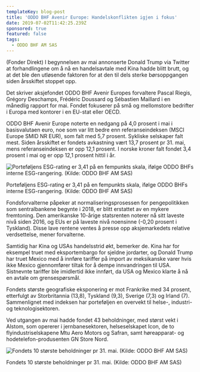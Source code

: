```yaml
---
templateKey: blog-post
title: 'ODDO BHF Avenir Europe: Handelskonflikten igjen i fokus'
date: 2019-07-02T11:42:25.239Z
sponsored: true
featured: false
tags:
  - ODDO BHF AM SAS
---
```

(Fonder Direkt) I begynnelsen av mai annonserte Donald Trump via Twitter at forhandlingene om å nå en handelsavtale med Kina hadde blitt brutt, og at det ble den utløsende faktoren for at den til dels sterke børsoppgangen siden årsskiftet stoppet opp.



Det skriver aksjefondet ODDO BHF Avenir Europes forvaltere Pascal Riegis, Grégory Deschamps, Frédéric Doussard og Sébastien Maillard i en månedlig rapport for mai. Fondet fokuserer på små og mellomstore bedrifter i Europa med kontorer i en EU-stat eller OECD.



ODDO BHF Avenir Europe noterte en nedgang på 4,0 prosent i mai i basisvalutaen euro, noe som var litt bedre enn referanseindeksen (MSCI Europe SMID NR EUR), som falt med 5,7 prosent. Sykliske selskaper falt mest. Siden årsskiftet er fondets avkastning vært 13,7 prosent pr 31. mai, mens referanseindeksen er opp 12,1 prosent. I norske kroner falt fondet 3,4 prosent i mai og er opp 12,1 prosent hittil i år.

![Porteføljens ESG-rating er 3,41 på en fempunkts skala, ifølge ODDO BHFs interne ESG-rangering. (Kilde: ODDO BHF AM SAS)](/img/oddo28jun3.png)

<span class="image-caption">Porteføljens ESG-rating er 3,41 på en fempunkts skala, ifølge ODDO BHFs interne ESG-rangering. (Kilde: ODDO BHF AM SAS)</span>

Fondsforvalterne påpeker at normaliseringsprosessen for pengepolitikken som sentralbankene begynte i 2018, er blitt erstattet av en mykere fremtoning. Den amerikanske 10-årige statsrenten noterer nå sitt laveste nivå siden 2016, og EUs er på laveste nivå noensinne (-0,20 prosent i Tyskland). Disse lave rentene ventes å presse opp aksjemarkedets relative verdsettelse, mener forvalterne.



Samtidig har Kina og USAs handelsstrid økt, bemerker de. Kina har for eksempel truet med eksportembargo for sjeldne jordarter, og Donald Trump har truet Mexico med å innføre tariffer på import av meksikanske varer hvis ikke Mexico gjennomfører tiltak for å dempe innvandringen til USA. Sistnevnte tariffer ble imidlertid ikke innført, da USA og Mexico klarte å nå en avtale om grensespørsmål.



Fondets største geografiske eksponering er mot Frankrike med 34 prosent, etterfulgt av Storbritannia (13,8), Tyskland (9,3), Sverige (7,3) og Irland (7). Sammenlignet med indeksen har porteføljen en overvekt til helse-, industri- og teknologisektoren.



Ved utgangen av mai hadde fondet 43 beholdninger, med størst vekt i Alstom, som opererer i jernbanesektoren, helseselskapet Icon, de to flyindustriselskapene Mtu Aero Motors og Safran, samt høreapparat- og hodetelefon-produsenten GN Store Nord.

![Fondets 10 største beholdninger pr 31. mai. (Kilde: ODDO BHF AM SAS)](/img/oddo28jun4.png)

<span class="image-caption">Fondets 10 største beholdninger pr 31. mai. (Kilde: ODDO BHF AM SAS)</span>
